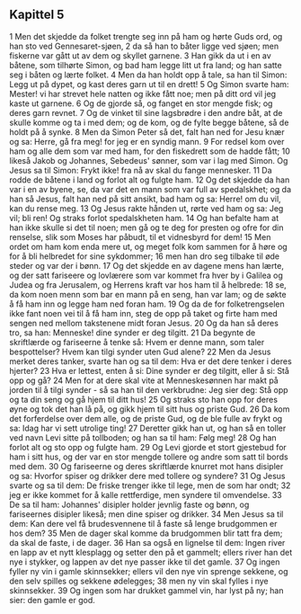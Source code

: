 ## Kapittel 5

1 Men det skjedde da folket trengte seg inn på ham og hørte Guds ord, og han sto ved Gennesaret-sjøen,
2 da så han to båter ligge ved sjøen; men fiskerne var gått ut av dem og skyllet garnene.
3 Han gikk da ut i en av båtene, som tilhørte Simon, og bad ham legge litt ut fra land; og han satte seg i båten og lærte folket.
4 Men da han holdt opp å tale, sa han til Simon: Legg ut på dypet, og kast deres garn ut til en drett!
5 Og Simon svarte ham: Mester! vi har strevet hele natten og ikke fått noe; men på ditt ord vil jeg kaste ut garnene.
6 Og de gjorde så, og fanget en stor mengde fisk; og deres garn revnet.
7 Og de vinket til sine lagsbrødre i den andre båt, at de skulle komme og ta i med dem; og de kom, og de fylte begge båtene, så de holdt på å synke.
8 Men da Simon Peter så det, falt han ned for Jesu knær og sa: Herre, gå fra meg! for jeg er en syndig mann.
9 For redsel kom over ham og alle dem som var med ham, for den fiskedrett som de hadde fått;
10 likeså Jakob og Johannes, Sebedeus' sønner, som var i lag med Simon. Og Jesus sa til Simon: Frykt ikke! fra nå av skal du fange mennesker.
11 Da rodde de båtene i land og forlot alt og fulgte ham.
12 Og det skjedde da han var i en av byene, se, da var det en mann som var full av spedalskhet; og da han så Jesus, falt han ned på sitt ansikt, bad ham og sa: Herre! om du vil, kan du rense meg.
13 Og Jesus rakte hånden ut, rørte ved ham og sa: Jeg vil; bli ren! Og straks forlot spedalskheten ham.
14 Og han befalte ham at han ikke skulle si det til noen; men gå og te deg for presten og ofre for din renselse, slik som Moses har påbudt, til et vidnesbyrd for dem!
15 Men ordet om ham kom enda mere ut, og meget folk kom sammen for å høre og for å bli helbredet for sine sykdommer;
16 men han dro seg tilbake til øde steder og var der i bønn.
17 Og det skjedde en av dagene mens han lærte, og der satt fariseere og lovlærere som var kommet fra hver by i Galilea og Judea og fra Jerusalem, og Herrens kraft var hos ham til å helbrede:
18 se, da kom noen menn som bar en mann på en seng, han var lam; og de søkte å få ham inn og legge ham ned foran ham.
19 Og da de for folketrengselen ikke fant noen vei til å få ham inn, steg de opp på taket og firte ham med sengen ned mellom takstenene midt foran Jesus.
20 Og da han så deres tro, sa han: Menneske! dine synder er deg tilgitt.
21 Da begynte de skriftlærde og fariseerne å tenke så: Hvem er denne mann, som taler bespottelser? Hvem kan tilgi synder uten Gud alene?
22 Men da Jesus merket deres tanker, svarte han og sa til dem: Hva er det dere tenker i deres hjerter?
23 Hva er lettest, enten å si: Dine synder er deg tilgitt, eller å si: Stå opp og gå?
24 Men for at dere skal vite at Menneskesønnen har makt på jorden til å tilgi synder - så sa han til den verkbrudne: Jeg sier deg: Stå opp og ta din seng og gå hjem til ditt hus!
25 Og straks sto han opp for deres øyne og tok det han lå på, og gikk hjem til sitt hus og priste Gud.
26 Da kom det forferdelse over dem alle, og de priste Gud, og de ble fulle av frykt og sa: Idag har vi sett utrolige ting!
27 Deretter gikk han ut, og han så en toller ved navn Levi sitte på tollboden; og han sa til ham: Følg meg!
28 Og han forlot alt og sto opp og fulgte ham.
29 Og Levi gjorde et stort gjestebud for ham i sitt hus, og der var en stor mengde tollere og andre som satt til bords med dem.
30 Og fariseerne og deres skriftlærde knurret mot hans disipler og sa: Hvorfor spiser og drikker dere med tollere og syndere?
31 Og Jesus svarte og sa til dem: De friske trenger ikke til lege, men de som har ondt;
32 jeg er ikke kommet for å kalle rettferdige, men syndere til omvendelse.
33 De sa til ham: Johannes' disipler holder jevnlig faste og bønn, og fariseernes disipler likeså; men dine spiser og drikker.
34 Men Jesus sa til dem: Kan dere vel få brudesvennene til å faste så lenge brudgommen er hos dem?
35 Men de dager skal komme da brudgommen blir tatt fra dem; da skal de faste, i de dager.
36 Han sa også en lignelse til dem: Ingen river en lapp av et nytt klesplagg  og setter den på et gammelt; ellers river han det nye i stykker, og lappen av det nye passer ikke til det gamle.
37 Og ingen fyller ny vin i gamle skinnsekker; ellers vil den nye vin sprenge sekkene, og den selv spilles og sekkene ødelegges;
38 men ny vin skal fylles i nye skinnsekker.
39 Og ingen som har drukket gammel vin, har lyst på ny; han sier: den gamle er god.
